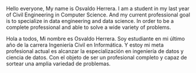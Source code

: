 Hello everyone,
My name is Osvaldo Herrera. I am a student in my last year of Civil Engineering in Computer Science. And my current professional goal is to specialize in data engineering and data science. 
In order to be a complete professional and able to solve a wide variety of problems.

Hola a todos,
Mi nombre es Osvaldo Herrera. Soy estudiante en mi último año de la carrera Ingeniería Civil en Informática. Y estoy mi meta profesional actual es alcanzar la especialización en ingeniería de datos y ciencia de datos. 
Con el objeto de ser un profesional completo y capaz de sortear una amplia variedad de problemas.
